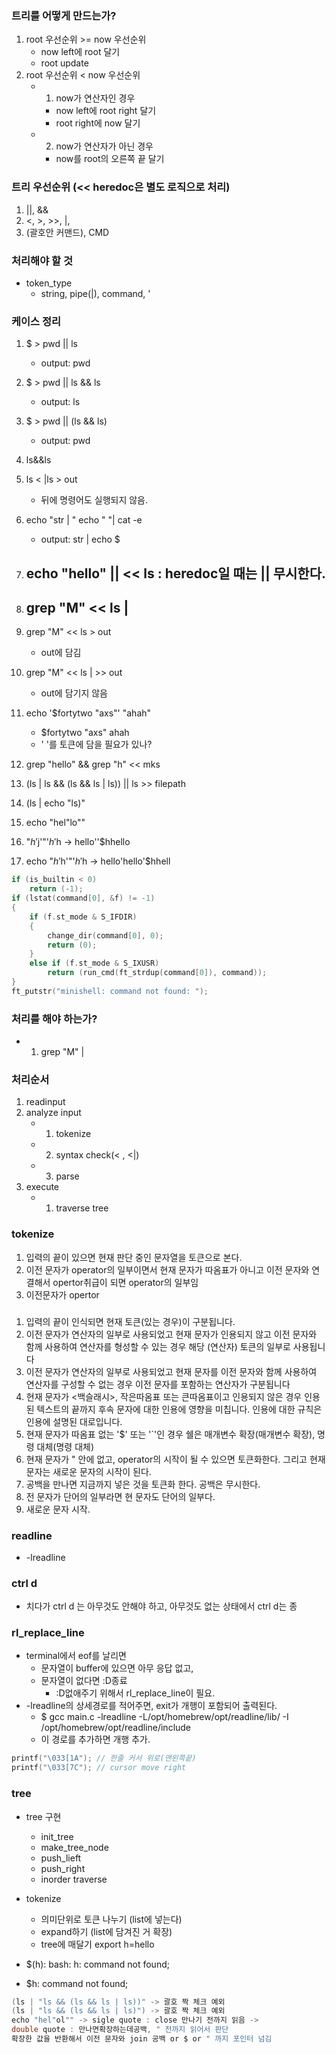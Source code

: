 ### 트리를 어떻게 만드는가?
1. root 우선순위 >= now 우선순위
	- now left에 root 달기
	- root update
2. root 우선순위 < now 우선순위
	- 1) now가 연산자인 경우
		- now left에 root right 달기
		- root right에 now 달기
	- 2) now가 연산자가 아닌 경우
		- now를 root의 오른쪽 끝 달기

### 트리 우선순위 (<< heredoc은 별도 로직으로 처리)
1. ||, &&
2. <, >, >>, |,
3. (괄호안 커맨드), CMD

### 처리해야 할 것
- token_type
	- string, pipe(|), command, '

### 케이스 정리
1. $ > pwd || ls
	- output: pwd

2. $ > pwd || ls && ls
	- output: ls

3. $ > pwd || (ls && ls)
	- output: pwd

4. ls&&ls
5. ls < |ls > out 
   - 뒤에 명령어도 실행되지 않음.

6. echo "str | " echo  " "| cat -e
	- output: str |  echo  $
7. echo "hello" || << ls : heredoc일 때는 || 무시한다.
	- 
8. grep "M" << ls |
	-
9. grep "M" << ls > out 
	- out에 담김
10. grep "M" << ls | >> out
	- out에 담기지 않음
11. echo '$fortytwo "axs"' "ahah"
	- $fortytwo "axs" ahah
	- ' '를 토큰에 담을 필요가 있나?
12.  grep "hello" && grep "h" << mks
13. (ls | ls && (ls && ls | ls)) || ls  >> filepath
14. (ls | echo "ls)"
15. echo "hel"lo""
16. "$h'$j'"'$h'$h
	-> hello''$hhello
17. echo "$h'$h'"'$h'$h
	-> hello'hello'$hhell

```c
if (is_builtin < 0)
	return (-1);
if (lstat(command[0], &f) != -1)
{
	if (f.st_mode & S_IFDIR)
	{
		change_dir(command[0], 0);
		return (0);
	}
	else if (f.st_mode & S_IXUSR)
		return (run_cmd(ft_strdup(command[0]), command));
}
ft_putstr("minishell: command not found: ");
```
### 처리를 해야 하는가?
- 1. grep "M" |


### 처리순서
1. readinput
2. analyze input
	- 1) tokenize
	- 2) syntax check(< , <|)
	- 3) parse
3. execute
	- 1) traverse tree

### tokenize
1. 입력의 끝이 있으면 현재 판단 중인 문자열을 토큰으로 본다.
2. 이전 문자가  operator의 일부이면서 현재 문자가 따옴표가 아니고 이전 문자와 연결해서 opertor취급이 되면 operator의 일부임
3. 이전문자가 opertor


###
1. 입력의 끝이 인식되면 현재 토큰(있는 경우)이 구분됩니다.
2. 이전 문자가 연산자의 일부로 사용되었고 현재 문자가 인용되지 않고 이전 문자와 함께 사용하여 연산자를 형성할 수 있는 경우 해당 (연산자) 토큰의 일부로 사용됩니다
3. 이전 문자가 연산자의 일부로 사용되었고 현재 문자를 이전 문자와 함께 사용하여 연산자를 구성할 수 없는 경우 이전 문자를 포함하는 연산자가 구분됩니다
4. 현재 문자가 <백슬래시>, 작은따옴표 또는 큰따옴표이고 인용되지 않은 경우 인용된 텍스트의 끝까지 후속 문자에 대한 인용에 영향을 미칩니다. 인용에 대한 규칙은 인용에 설명된 대로입니다.
5. 현재 문자가 따옴표 없는 '$' 또는 '`'인 경우 쉘은 매개변수 확장(매개변수 확장), 명령 대체(명령 대체)
6. 현재 문자가 " 안에 없고, operator의 시작이 될 수 있으면 토큰화한다. 그리고 현재 문자는 새로운 문자의 시작이 된다.
7. 공백을 만나면 지금까지 넣은 것을 토큰화 한다. 공백은 무시한다.
8. 전 문자가 단어의 일부라면 현 문자도 단어의 일부다.
9. 새로운 문자 시작.

 

### readline
- -lreadline 

### ctrl d
- 치다가 ctrl d 는 아무것도 안해야 하고, 아무것도 없는 상태에서 ctrl d는 종

### rl_replace_line
- terminal에서 eof를 날리면 
  	- 문자열이 buffer에 있으면 아무 응답 없고,
	- 문자열이 없다면 :D종료
		- :D없애주기 위해서 rl_replace_line이 필요. 
- -lreadline의 상세경로를 적어주면, exit가 개행이 포함되어 출력된다. 
	- $ gcc main.c -lreadline -L/opt/homebrew/opt/readline/lib/ -I /opt/homebrew/opt/readline/include
	- 이 경로를 추가하면 개행 추가. 
```c 
printf("\033[1A"); // 한줄 커서 위로(맨왼쪽끝)
printf("\033[7C"); // cursor move right
```

### tree
- tree 구현 
	- init_tree
	- make_tree_node
	- push_lieft
	- push_right
	- inorder traverse

- tokenize
	- 의미단위로 토큰 나누기 (list에 넣는다)
	- expand하기 (list에 담겨진 거 확장)
	- tree에 매달기	
export h=hello
- $(h):  bash: h: command not found;
- $h: command not found;


```c
(ls | "ls && (ls && ls | ls))" -> 괄호 짝 체크 예외
(ls | "ls && (ls && ls | ls)") -> 괄호 짝 체크 예외 
echo "hel"ol"" -> sigle quote : close 만나기 전까지 읽음 -> 
double quote : 만나면확장하는데공백, " 전까지 읽어서 판단 
확장한 값을 반환해서 이전 문자와 join 공백 or $ or " 까지 포인터 넘김
```
